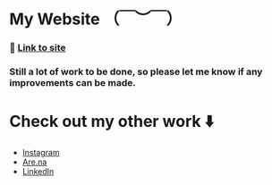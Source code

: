 # My Website （￣︶￣）

### 🔗 [Link to site](https://henryrodwell.com/)

### Still a lot of work to be done, so please let me know if any improvements can be made.

# Check out my other work ⬇️

* [Instagram](https://www.instagram.com/henryrodwelllynn/) 
* [Are.na](https://www.are.na/henry-rodwell-lynn)
* [LinkedIn](https://www.linkedin.com/in/henry-rodwell-lynn-80687a23b/)

